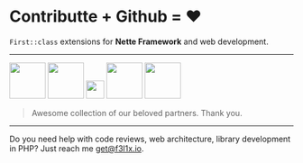 # Contributte + Github = ❤️

`First::class` extensions for **Nette Framework** and web development.

-----

<a href="https://nx1.cz?ref=contributte"><img width="64" src="https://avatars.githubusercontent.com/netrixone"></a>
<a href="https://blueweb.sk?ref=contributte"><img width="64" src="https://avatars.githubusercontent.com/blueweb"></a>
<a href="https://involve.cz?ref=contributte"><img height="32" src="https://cdn.contributte.org/partners/involve.png"></a>
<a href="https://peckadesign.cz?ref=contributte"><img width="64" src="https://avatars.githubusercontent.com/peckadesign"></a>
<a href="https://sledovanitv.cz?ref=contributte"><img width="64" src="https://avatars.githubusercontent.com/moderntv"></a>

> Awesome collection of our beloved partners. Thank you.

-----

Do you need help with code reviews, web architecture, library development in PHP? Just reach me <a href="mailto:get@f3l1x.io">get@f3l1x.io</a>.
